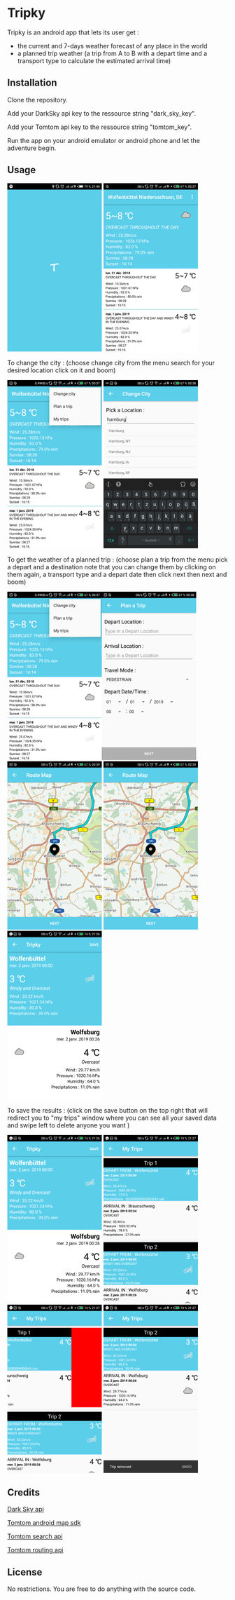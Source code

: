 # Tripky

Tripky is an android app that lets its user get :

 - the current and 7-days weather forecast of any place in the world
 - a planned trip weather (a trip from A to B with a depart time and a transport type to calculate the estimated arrival time)

## Installation

Clone the repository.

Add your DarkSky api key to the ressource string "dark_sky_key".

Add your Tomtom api key to the ressource string "tomtom_key".

Run the app on your android emulator or android phone and let the adventure begin.

## Usage

![01](/images/01.png) ![02](/images/02.png) 

To change the city : (choose change city from the menu search for your desired location click on it and boom) 

![03](/images/03.png) ![04](/images/04.png)

To get the weather of a planned trip : (choose plan a trip from the menu pick a depart and a destination note that you can change them by clicking on them again, a transport type and a depart date then click next then next and boom)

![03](/images/03.png)![05](/images/05.png) ![06](/images/07.png) ![07](/images/07.png) ![08](/images/08.png)

To save the results : (click on the save button on the top right that will redirect you to "my trips" window where you can see all your saved data and swipe left to delete anyone you want )

![08](/images/08.png) ![09](/images/09.png) ![10](/images/10.png) ![11](/images/11.png)

## Credits
[Dark Sky api](https://darksky.net/dev)

[Tomtom android map sdk](https://developer.tomtom.com/maps-sdk-android)

[Tomtom search api](https://developer.tomtom.com/search-api)

[Tomtom routing api](https://developer.tomtom.com/routing-api)

## License
No restrictions. You are free to do anything with the source code.